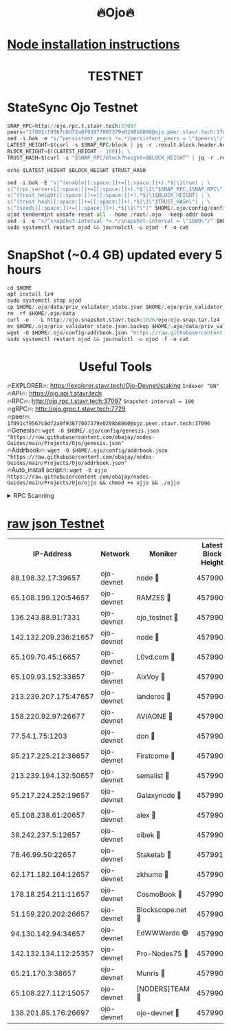 <h1 align="center"> 🔥Ojo🔥</h1>

[Node installation instructions](https://github.com/obajay/nodes-Guides/tree/main/Projects/Ojo)
=

<h1 align="center"> TESTNET</h1>

# StateSync Ojo Testnet
```python
SNAP_RPC=http://ojo.rpc.t.stavr.tech:37097
peers="1f091cf9567c0d72a0f93877007379e0298b8860@ojo.peer.stavr.tech:37096"
sed -i.bak -e "s/^persistent_peers *=.*/persistent_peers = \"$peers\"/" $HOME/.ojo/config/config.toml
LATEST_HEIGHT=$(curl -s $SNAP_RPC/block | jq -r .result.block.header.height); \
BLOCK_HEIGHT=$((LATEST_HEIGHT - 100)); \
TRUST_HASH=$(curl -s "$SNAP_RPC/block?height=$BLOCK_HEIGHT" | jq -r .result.block_id.hash)

echo $LATEST_HEIGHT $BLOCK_HEIGHT $TRUST_HASH

sed -i.bak -E "s|^(enable[[:space:]]+=[[:space:]]+).*$|\1true| ; \
s|^(rpc_servers[[:space:]]+=[[:space:]]+).*$|\1\"$SNAP_RPC,$SNAP_RPC\"| ; \
s|^(trust_height[[:space:]]+=[[:space:]]+).*$|\1$BLOCK_HEIGHT| ; \
s|^(trust_hash[[:space:]]+=[[:space:]]+).*$|\1\"$TRUST_HASH\"| ; \
s|^(seeds[[:space:]]+=[[:space:]]+).*$|\1\"\"|" $HOME/.ojo/config/config.toml
ojod tendermint unsafe-reset-all --home /root/.ojo --keep-addr-book
sed -i -e "s/^snapshot-interval *=.*/snapshot-interval = \"1500\"/" $HOME/.ojo/config/app.toml
sudo systemctl restart ojod && journalctl -u ojod -f -o cat
```
# SnapShot (~0.4 GB) updated every 5 hours
```python
cd $HOME
apt install lz4
sudo systemctl stop ojod
cp $HOME/.ojo/data/priv_validator_state.json $HOME/.ojo/priv_validator_state.json.backup
rm -rf $HOME/.ojo/data
curl -o - -L http://ojo.snapshot.stavr.tech:1026/ojo/ojo-snap.tar.lz4 | lz4 -c -d - | tar -x -C $HOME/.ojo --strip-components 2
mv $HOME/.ojo/priv_validator_state.json.backup $HOME/.ojo/data/priv_validator_state.json
wget -O $HOME/.ojo/config/addrbook.json "https://raw.githubusercontent.com/obajay/nodes-Guides/main/Projects/Ojo/addrbook.json"
sudo systemctl restart ojod && journalctl -u ojod -f -o cat
```
 <h1 align="center"> Useful Tools</h1>

🔥EXPLORER🔥:        https://explorer.stavr.tech/Ojo-Devnet/staking        `Indexer "ON"` \
🔥API🔥:                     https://ojo.api.t.stavr.tech \
🔥RPC🔥:                    http://ojo.rpc.t.stavr.tech:37097              `Snapshot-interval = 100` \
🔥gRPC🔥:                  http://ojo.grpc.t.stavr.tech:7729 \
🔥peer🔥:                   `1f091cf9567c0d72a0f93877007379e0298b8860@ojo.peer.stavr.tech:37096` \
🔥Genesis🔥:    ```wget -O $HOME/.ojo/config/genesis.json "https://raw.githubusercontent.com/obajay/nodes-Guides/main/Projects/Ojo/genesis.json"``` \
🔥Addrbook🔥:    ```wget -O $HOME/.ojo/config/addrbook.json "https://raw.githubusercontent.com/obajay/nodes-Guides/main/Projects/Ojo/addrbook.json"``` \
🔥Auto_install script🔥: ```wget -O ojjo https://raw.githubusercontent.com/obajay/nodes-Guides/main/Projects/Ojo/ojjo && chmod +x ojjo && ./ojjo```


<details>
<summary>RPC Scanning</summary>

<h2 align="center"> We scan nodes in real time every 4 hours. And we provide the final result of RPC endpoints.
We cannot influence the operation of these nodes in any way. </h2>


```python
If Voting Power is higher than 0 --> then the Node is a validator of the network and may be subject to attack and be a potential threat to the chain.
```
```python
We marked such validators with a red symbol
```

</details>

[raw json Testnet](https://rpc-check.ojot.stavr.tech/ojot/rpc-ojot-result.json)
=


<table><tr><th>IP-Address</th><th>Network</th><th>Moniker</th><th>Latest Block Height</th><th>Earliest Block Height</th><th>Catching Up</th><th>Tx Index</th><th>Voting Power</th><th>Scan Time</th></tr><tr><td>88.198.32.17:39657</td><td>ojo-devnet</td><td>node 🔴</td><td>4579909</td><td>300001</td><td>False</td><td>on</td><td>65654</td><td>2023-12-20T14:14:42.838154406UTC</td></tr><tr><td>65.108.199.120:54657</td><td>ojo-devnet</td><td>RAMZES 🔴</td><td>4579904</td><td>306156</td><td>False</td><td>on</td><td>15420</td><td>2023-12-20T14:14:16.055239839UTC</td></tr><tr><td>136.243.88.91:7331</td><td>ojo-devnet</td><td>ojo_testnet 🔴</td><td>4579906</td><td>308845</td><td>False</td><td>on</td><td>1000</td><td>2023-12-20T14:14:24.755136033UTC</td></tr><tr><td>142.132.209.236:21657</td><td>ojo-devnet</td><td>node 🔴</td><td>4579909</td><td>350001</td><td>False</td><td>on</td><td>1999</td><td>2023-12-20T14:14:41.343273613UTC</td></tr><tr><td>65.109.70.45:16657</td><td>ojo-devnet</td><td>L0vd.com 🔴</td><td>4579909</td><td>695918</td><td>False</td><td>off</td><td>998</td><td>2023-12-20T14:14:46.493383515UTC</td></tr><tr><td>65.109.93.152:33657</td><td>ojo-devnet</td><td>AlxVoy 🔴</td><td>4579908</td><td>2319801</td><td>False</td><td>on</td><td>4536782</td><td>2023-12-20T14:14:41.116652369UTC</td></tr><tr><td>213.239.207.175:47657</td><td>ojo-devnet</td><td>landeros 🔴</td><td>4579907</td><td>2714001</td><td>False</td><td>off</td><td>11083</td><td>2023-12-20T14:14:35.599752033UTC</td></tr><tr><td>158.220.92.97:26677</td><td>ojo-devnet</td><td>AVIAONE 🔴</td><td>4579907</td><td>2754001</td><td>False</td><td>on</td><td>13867</td><td>2023-12-20T14:14:35.352991659UTC</td></tr><tr><td>77.54.1.75:1203</td><td>ojo-devnet</td><td>don 🔴</td><td>4579909</td><td>2906401</td><td>False</td><td>on</td><td>10</td><td>2023-12-20T14:14:42.569394954UTC</td></tr><tr><td>95.217.225.212:36657</td><td>ojo-devnet</td><td>Firstcome 🔴</td><td>4579905</td><td>2985946</td><td>False</td><td>on</td><td>13566</td><td>2023-12-20T14:14:24.482103424UTC</td></tr><tr><td>213.239.194.132:50657</td><td>ojo-devnet</td><td>semalist 🔴</td><td>4579904</td><td>3223522</td><td>False</td><td>on</td><td>19037</td><td>2023-12-20T14:14:16.340091565UTC</td></tr><tr><td>95.217.224.252:19657</td><td>ojo-devnet</td><td>Galaxynode 🔴</td><td>4579909</td><td>3685492</td><td>False</td><td>on</td><td>11888</td><td>2023-12-20T14:14:45.479769274UTC</td></tr><tr><td>65.108.238.61:20657</td><td>ojo-devnet</td><td>alex 🔴</td><td>4579904</td><td>4158001</td><td>False</td><td>on</td><td>11359</td><td>2023-12-20T14:14:15.746735578UTC</td></tr><tr><td>38.242.237.5:12657</td><td>ojo-devnet</td><td>oibek 🔴</td><td>4579904</td><td>4196001</td><td>False</td><td>off</td><td>1051</td><td>2023-12-20T14:14:16.717025189UTC</td></tr><tr><td>78.46.99.50:22657</td><td>ojo-devnet</td><td>Staketab 🔴</td><td>4579910</td><td>4254801</td><td>False</td><td>on</td><td>1276</td><td>2023-12-20T14:14:46.734328797UTC</td></tr><tr><td>62.171.182.164:12657</td><td>ojo-devnet</td><td>zkhumo 🔴</td><td>4579908</td><td>4384001</td><td>False</td><td>off</td><td>998</td><td>2023-12-20T14:14:41.754274321UTC</td></tr><tr><td>178.18.254.211:11657</td><td>ojo-devnet</td><td>CosmoBook 🔴</td><td>4579909</td><td>4392001</td><td>False</td><td>off</td><td>1068</td><td>2023-12-20T14:14:42.085087509UTC</td></tr><tr><td>51.159.220.202:26657</td><td>ojo-devnet</td><td>Blockscope.net 🔴</td><td>4579904</td><td>4425001</td><td>False</td><td>on</td><td>981</td><td>2023-12-20T14:14:15.423908712UTC</td></tr><tr><td>94.130.142.94:34657</td><td>ojo-devnet</td><td>EdWWWardo 🟢</td><td>4579908</td><td>4438946</td><td>False</td><td>on</td><td>0</td><td>2023-12-20T14:14:38.743843063UTC</td></tr><tr><td>142.132.134.112:25357</td><td>ojo-devnet</td><td>Pro-Nodes75 🔴</td><td>4579905</td><td>4479905</td><td>False</td><td>on</td><td>24651</td><td>2023-12-20T14:14:19.770960213UTC</td></tr><tr><td>65.21.170.3:38657</td><td>ojo-devnet</td><td>Munris 🔴</td><td>4579905</td><td>4479905</td><td>False</td><td>off</td><td>20123</td><td>2023-12-20T14:14:22.131495672UTC</td></tr><tr><td>65.108.227.112:15057</td><td>ojo-devnet</td><td>[NODERS]TEAM 🔴</td><td>4579909</td><td>4479909</td><td>False</td><td>off</td><td>9999</td><td>2023-12-20T14:14:45.817545960UTC</td></tr><tr><td>138.201.85.176:26697</td><td>ojo-devnet</td><td>ojo-devnet 🔴</td><td>4579909</td><td>4479909</td><td>False</td><td>on</td><td>1000024000</td><td>2023-12-20T14:14:46.117136709UTC</td></tr></table>